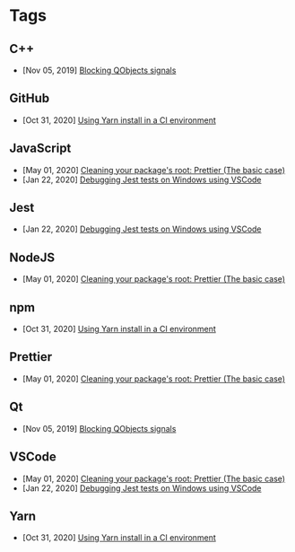 # Tags

## C++

-   [Nov 05, 2019] [Blocking QObjects signals](../posts/blocking-qobjects-signals.md#blocking-qobjects-signals)

## GitHub

-   [Oct 31, 2020] [Using Yarn install in a CI environment](../posts/using-yarn-install-in-ci.md#using-yarn-install-in-a-ci-environment)

## JavaScript

-   [May 01, 2020] [Cleaning your package's root: Prettier (The basic case)](../posts/package-tidiness-prettier-simple.md#cleaning-your-packages-root-prettier-the-basic-case)
-   [Jan 22, 2020] [Debugging Jest tests on Windows using VSCode](../posts/debugging-jest-tests-on-windows-using-vscode.md#debugging-jest-tests-on-windows-using-vscode)

## Jest

-   [Jan 22, 2020] [Debugging Jest tests on Windows using VSCode](../posts/debugging-jest-tests-on-windows-using-vscode.md#debugging-jest-tests-on-windows-using-vscode)

## NodeJS

-   [May 01, 2020] [Cleaning your package's root: Prettier (The basic case)](../posts/package-tidiness-prettier-simple.md#cleaning-your-packages-root-prettier-the-basic-case)

## npm

-   [Oct 31, 2020] [Using Yarn install in a CI environment](../posts/using-yarn-install-in-ci.md#using-yarn-install-in-a-ci-environment)

## Prettier

-   [May 01, 2020] [Cleaning your package's root: Prettier (The basic case)](../posts/package-tidiness-prettier-simple.md#cleaning-your-packages-root-prettier-the-basic-case)

## Qt

-   [Nov 05, 2019] [Blocking QObjects signals](../posts/blocking-qobjects-signals.md#blocking-qobjects-signals)

## VSCode

-   [May 01, 2020] [Cleaning your package's root: Prettier (The basic case)](../posts/package-tidiness-prettier-simple.md#cleaning-your-packages-root-prettier-the-basic-case)
-   [Jan 22, 2020] [Debugging Jest tests on Windows using VSCode](../posts/debugging-jest-tests-on-windows-using-vscode.md#debugging-jest-tests-on-windows-using-vscode)

## Yarn

-   [Oct 31, 2020] [Using Yarn install in a CI environment](../posts/using-yarn-install-in-ci.md#using-yarn-install-in-a-ci-environment)
